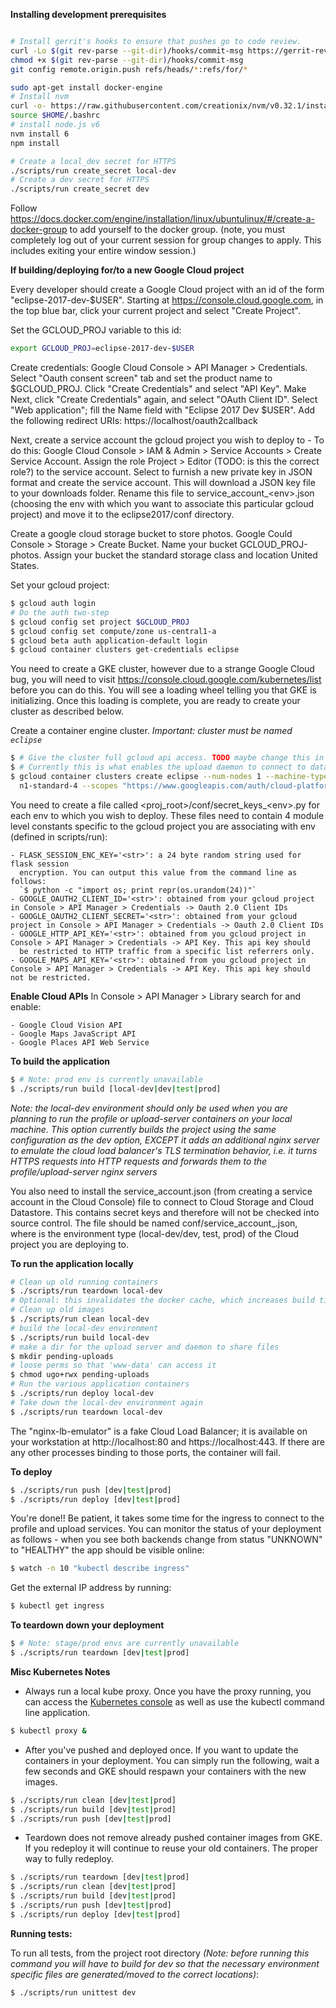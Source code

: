 **Installing development prerequisites**
```bash

# Install gerrit's hooks to ensure that pushes go to code review.
curl -Lo $(git rev-parse --git-dir)/hooks/commit-msg https://gerrit-review.googlesource.com/tools/hooks/commit-msg
chmod +x $(git rev-parse --git-dir)/hooks/commit-msg
git config remote.origin.push refs/heads/*:refs/for/*

sudo apt-get install docker-engine
# Install nvm
curl -o- https://raw.githubusercontent.com/creationix/nvm/v0.32.1/install.sh | bash
source $HOME/.bashrc
# install node.js v6
nvm install 6
npm install

# Create a local_dev secret for HTTPS
./scripts/run create_secret local-dev
# Create a dev secret for HTTPS
./scripts/run create_secret dev

```

Follow
https://docs.docker.com/engine/installation/linux/ubuntulinux/#/create-a-docker-group to add yourself to the docker group.
(note, you must completely log out of your current session for group changes to
apply.  This includes exiting your entire window session.)

**If building/deploying for/to a new Google Cloud project**

Every developer should create a Google Cloud project with an id of the form
"eclipse-2017-dev-$USER".  Starting at https://console.cloud.google.com, in the
top blue bar, click your current project and select "Create Project".

Set the GCLOUD_PROJ variable to this id:

``` bash
export GCLOUD_PROJ=eclipse-2017-dev-$USER
```

Create credentials: Google Cloud Console > API Manager > Credentials.  Select
"Oauth consent screen" tab and set the product name to $GCLOUD_PROJ.  Click
"Create Credentials" and select "API Key".  Make Next, click "Create
Credentials" again, and select "OAuth Client ID".  Select "Web application";
fill the Name field with "Eclipse 2017 Dev $USER".  Add the following redirect
URIs: https://localhost/oauth2callback

Next, create a service account the gcloud project you wish to deploy to - To do
this: Google Cloud Console > IAM & Admin > Service Accounts > Create Service
Account. Assign the role Project > Editor (TODO: is this the correct role?) to
the service account. Select to furnish a new private key in JSON format and
create the service account. This will download a JSON key file to your downloads
folder. Rename this file to service_account_\<env\>.json (choosing the env with
which you want to associate this particular gcloud project) and move it to the
eclipse2017/conf directory.

Create a google cloud storage bucket to store photos. Google Could Console >
Storage > Create Bucket. Name your bucket GCLOUD_PROJ-photos. Assign your bucket
the standard storage class and location United States.

Set your gcloud project:

```bash
$ gcloud auth login
# Do the auth two-step
$ gcloud config set project $GCLOUD_PROJ
$ gcloud config set compute/zone us-central1-a
$ gcloud beta auth application-default login
$ gcloud container clusters get-credentials eclipse
```


You need to create a GKE cluster, however due to a strange Google Cloud
bug, you will need to visit https://console.cloud.google.com/kubernetes/list before
you can do this. You will see a loading wheel telling you that GKE is
initializing. Once this loading is complete, you are ready to create your
cluster as described below.

Create a container engine cluster. *Important: cluster must be named `eclipse`*

```bash
$ # Give the cluster full gcloud api access. TODO maybe change this in the future?
$ # Currently this is what enables the upload daemon to connect to datastore
$ gcloud container clusters create eclipse --num-nodes 1 --machine-type \
  n1-standard-4 --scopes "https://www.googleapis.com/auth/cloud-platform"
```

You need to create a file called <proj_root>/conf/secret_keys_\<env\>.py for each
env to which you wish to deploy. These files need to contain 4 module level
constants specific to the gcloud project you are associating with env (defined
in scripts/run):

    - FLASK_SESSION_ENC_KEY='<str>': a 24 byte random string used for flask session
      encryption. You can output this value from the command line as follows:
      `$ python -c "import os; print repr(os.urandom(24))"`
    - GOOGLE_OAUTH2_CLIENT_ID='<str>': obtained from your gcloud project in Console > API Manager > Credentials -> Oauth 2.0 Client IDs
    - GOOGLE_OAUTH2_CLIENT_SECRET='<str>': obtained from your gcloud project in Console > API Manager > Credentials -> Oauth 2.0 Client IDs
    - GOOGLE_HTTP_API_KEY='<str>': obtained from you gcloud project in Console > API Manager > Credentials -> API Key. This api key should
      be restricted to HTTP traffic from a specific list referrers only.
    - GOOGLE_MAPS_API_KEY='<str>': obtained from you gcloud project in Console > API Manager > Credentials -> API Key. This api key should not be restricted.

**Enable Cloud APIs**
In Console > API Manager > Library search for and enable:

    - Google Cloud Vision API
    - Google Maps JavaScript API
    - Google Places API Web Service

**To build the application**
```bash
$ # Note: prod env is currently unavailable
$ ./scripts/run build [local-dev|dev|test|prod]
```

*Note: the local-dev environment should only be used when you are planning to
run the profile or upload-server containers on your local machine. This option
currently builds the project using the same configuration as the dev option,
EXCEPT it adds an additional nginx server to emulate the cloud load balancer's
TLS termination behavior, i.e. it turns HTTPS requests into HTTP requests and
forwards them to the profile/upload-server nginx servers*

You also need to install the service_account.json (from creating a service
account in the Cloud Console) file to connect to Cloud Storage and Cloud
Datastore. This contains secret keys and therefore will not be checked into
source control. The file should be named conf/service_account_<env>.json, where
<env> is the environment type (local-dev/dev, test, prod) of the Cloud project
you are deploying to.


**To run the application locally**
```bash
# Clean up old running containers
$ ./scripts/run teardown local-dev
# Optional: this invalidates the docker cache, which increases build times.
# Clean up old images
$ ./scripts/run clean local-dev
# build the local-dev environment
$ ./scripts/run build local-dev
# make a dir for the upload server and daemon to share files
$ mkdir pending-uploads
# loose perms so that 'www-data' can access it
$ chmod ugo+rwx pending-uploads
# Run the various application containers
$ ./scripts/run deploy local-dev
# Take down the local-dev environment again
$ ./scripts/run teardown local-dev
```

The "nginx-lb-emulator" is a fake Cloud Load Balancer; it is available on your
workstation at http://localhost:80 and https://localhost:443.  If there are any
other processes binding to those ports, the container will fail.

**To deploy**

```bash
$ ./scripts/run push [dev|test|prod]
$ ./scripts/run deploy [dev|test|prod]
```

You're done!! Be patient, it takes some time for the ingress to connect to the
profile and upload services. You can monitor the status of your deployment as
follows - when you see both backends change from status "UNKNOWN" to "HEALTHY"
the app should be visible online:

```bash
$ watch -n 10 "kubectl describe ingress"
```

Get the external IP address by running:

```bash
$ kubectl get ingress
```


**To teardown down your deployment**

```bash
$ # Note: stage/prod envs are currently unavailable
$ ./scripts/run teardown [dev|test|prod]
```

**Misc Kubernetes Notes**

* Always run a local kube proxy.  Once you have the proxy running, you can
access the [Kubernetes console](http://localhost:8001/api/v1/proxy/namespaces/kube-system/services/kubernetes-dashboard/#/admin?namespace=default) as well as use the kubectl command line
application.


```bash
$ kubectl proxy &
```

* After you've pushed and deployed once.  If you want to update the containers
in your deployment.  You can simply run the following, wait a few seconds and
GKE should respawn your containers with the new images.

```bash
$ ./scripts/run clean [dev|test|prod]
$ ./scripts/run build [dev|test|prod]
$ ./scripts/run push [dev|test|prod]
```

* Teardown does not remove already pushed container images from GKE.  If you
redeploy it will continue to reuse your old containers.  The proper way to
fully redeploy.

```bash
$ ./scripts/run teardown [dev|test|prod]
$ ./scripts/run clean [dev|test|prod]
$ ./scripts/run build [dev|test|prod]
$ ./scripts/run push [dev|test|prod]
$ ./scripts/run deploy [dev|test|prod]
```


**Running tests:**

To run all tests, from the project root directory *(Note: before running this
command you will have to build for dev so that the necessary environment
specific files are generated/moved to the correct locations)*:

```bash
$ ./scripts/run unittest dev

```
